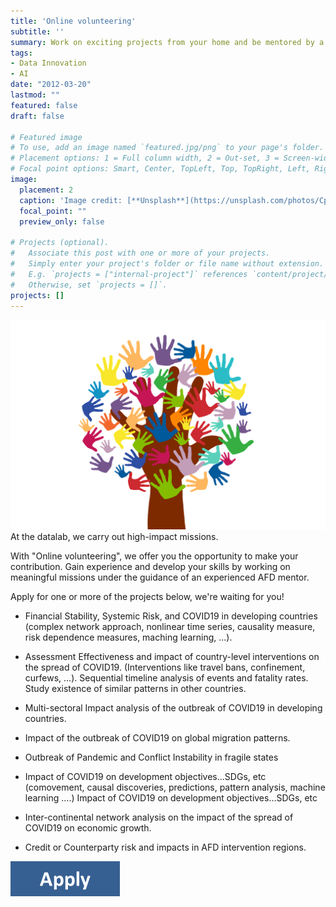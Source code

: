 ```yaml
---
title: 'Online volunteering'
subtitle: ''
summary: Work on exciting projects from your home and be mentored by a tech expert
tags:
- Data Innovation
- AI
date: "2012-03-20"
lastmod: ""
featured: false
draft: false

# Featured image
# To use, add an image named `featured.jpg/png` to your page's folder.
# Placement options: 1 = Full column width, 2 = Out-set, 3 = Screen-width
# Focal point options: Smart, Center, TopLeft, Top, TopRight, Left, Right, BottomLeft, Bottom, BottomRight
image:
  placement: 2
  caption: 'Image credit: [**Unsplash**](https://unsplash.com/photos/CpkOjOcXdUY)'
  focal_point: ""
  preview_only: false

# Projects (optional).
#   Associate this post with one or more of your projects.
#   Simply enter your project's folder or file name without extension.
#   E.g. `projects = ["internal-project"]` references `content/project/deep-learning/index.md`.
#   Otherwise, set `projects = []`.
projects: []
---
```


![](volunteers.png)
At the datalab, we carry out high-impact missions.  

With "Online volunteering", we offer you the opportunity to make your contribution. Gain experience and develop your skills by working on meaningful missions under the guidance of an experienced AFD mentor.

Apply for one or more of the projects below, we're waiting for you!

* Financial Stability, Systemic Risk, and COVID19 in developing countries (complex network approach, nonlinear time series, causality measure, risk dependence measures, maching learning, ...).

* Assessment Effectiveness and impact of country-level interventions on the spread of COVID19.  (Interventions  like travel bans, confinement, curfews, …). Sequential timeline analysis of events and fatality rates. Study existence of similar patterns in other countries.

* Multi-sectoral Impact analysis of the outbreak of COVID19 in developing countries. 

* Impact of the outbreak of COVID19 on global migration patterns. 

* Outbreak of Pandemic and Conflict Instability in fragile states

* Impact of COVID19 on development objectives...SDGs, etc   (comovement, causal discoveries, predictions, pattern analysis, machine learning ….) Impact of COVID19 on development objectives...SDGs, etc  

* Inter-continental network analysis on the impact of the spread of COVID19 on economic growth. 

* Credit or Counterparty risk and impacts in AFD intervention regions. 

[![Contact us](apply.png)]()
